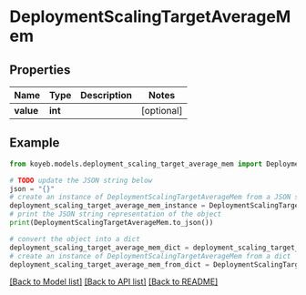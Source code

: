 # DeploymentScalingTargetAverageMem


## Properties

Name | Type | Description | Notes
------------ | ------------- | ------------- | -------------
**value** | **int** |  | [optional] 

## Example

```python
from koyeb.models.deployment_scaling_target_average_mem import DeploymentScalingTargetAverageMem

# TODO update the JSON string below
json = "{}"
# create an instance of DeploymentScalingTargetAverageMem from a JSON string
deployment_scaling_target_average_mem_instance = DeploymentScalingTargetAverageMem.from_json(json)
# print the JSON string representation of the object
print(DeploymentScalingTargetAverageMem.to_json())

# convert the object into a dict
deployment_scaling_target_average_mem_dict = deployment_scaling_target_average_mem_instance.to_dict()
# create an instance of DeploymentScalingTargetAverageMem from a dict
deployment_scaling_target_average_mem_from_dict = DeploymentScalingTargetAverageMem.from_dict(deployment_scaling_target_average_mem_dict)
```
[[Back to Model list]](../README.md#documentation-for-models) [[Back to API list]](../README.md#documentation-for-api-endpoints) [[Back to README]](../README.md)


